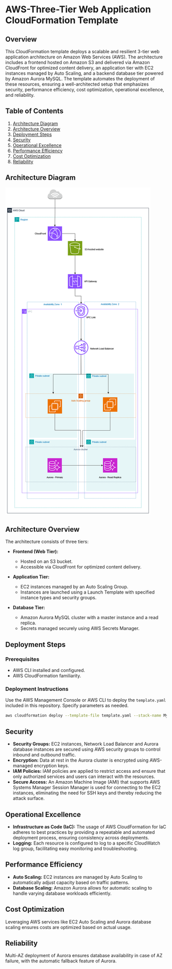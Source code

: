 # AWS-Three-Tier Web Application CloudFormation Template

## Overview

This CloudFormation template deploys a scalable and resilient 3-tier web application architecture on Amazon Web Services (AWS). The architecture includes a frontend hosted on Amazon S3 and delivered via Amazon CloudFront for optimized content delivery, an application tier with EC2 instances managed by Auto Scaling, and a backend database tier powered by Amazon Aurora MySQL. The template automates the deployment of these resources, ensuring a well-architected setup that emphasizes security, performance efficiency, cost optimization, operational excellence, and reliability.

## Table of Contents

1. [Architecture Diagram](#architecture-diagram)
2. [Architecture Overview](#architecture-overview)
3. [Deployment Steps](#deployment-steps)
4. [Security](#security)
5. [Operational Excellence](#operational-excellence)
6. [Performance Efficiency](#performance-efficiency)
7. [Cost Optimization](#cost-optimization)
8. [Reliability](#reliability)

## Architecture Diagram

![Architecture Diagram](diagram.png)

## Architecture Overview

The architecture consists of three tiers:

- **Frontend (Web Tier):**
  - Hosted on an S3 bucket.
  - Accessible via CloudFront for optimized content delivery.

- **Application Tier:**
  - EC2 instances managed by an Auto Scaling Group.
  - Instances are launched using a Launch Template with specified instance types and security groups.

- **Database Tier:**
  - Amazon Aurora MySQL cluster with a master instance and a read replica.
  - Secrets managed securely using AWS Secrets Manager.

## Deployment Steps

### Prerequisites

- AWS CLI installed and configured.
- AWS CloudFormation familiarity.

### Deployment Instructions

Use the AWS Management Console or AWS CLI to deploy the `template.yaml` included in this repository. Specify parameters as needed.

```bash
aws cloudformation deploy --template-file template.yaml --stack-name My3TierWebApp --parameter-overrides FrontEndBucketName=your-bucket-name
```

## Security

- **Security Groups:** EC2 instances, Network Load Balancer and Aurora database instances are secured using AWS security groups to control inbound and outbound traffic.
- **Encryption:** Data at rest in the Aurora cluster is encrypted using AWS-managed encryption keys.
- **IAM Policies:** IAM policies are applied to restrict access and ensure that only authorized services and users can interact with the resources.
- **Secure Access:** An Amazon Machine Image (AMI) that supports AWS Systems Manager Session Manager is used for connecting to the EC2 instances, eliminating the need for SSH keys and thereby reducing the attack surface.

## Operational Excellence

- **Infrastructure as Code (IaC):** The usage of AWS CloudFormation for IaC adheres to best practices by providing a repeatable and automated deployment process, ensuring consistency across deployments.
- **Logging:** Each resource is configured to log to a specific CloudWatch log group, facilitating easy monitoring and troubleshooting.

## Performance Efficiency

- **Auto Scaling:** EC2 instances are managed by Auto Scaling to automatically adjust capacity based on traffic patterns.
- **Database Scaling:** Amazon Aurora allows for automatic scaling to handle varying database workloads efficiently.

## Cost Optimization

Leveraging AWS services like EC2 Auto Scaling and Aurora database scaling ensures costs are optimized based on actual usage.

## Reliability

Multi-AZ deployment of Aurora ensures database availability in case of AZ failure, with the automatic fallback feature of Aurora.